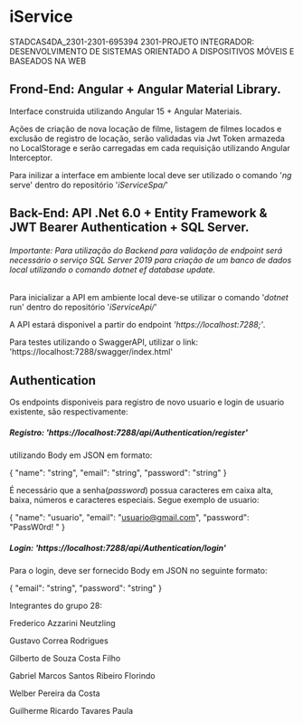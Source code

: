 # iService
 STADCAS4DA_2301-2301-695394 2301-PROJETO INTEGRADOR: DESENVOLVIMENTO DE SISTEMAS ORIENTADO A DISPOSITIVOS MÓVEIS E BASEADOS NA WEB
 
 
 
## Frond-End: Angular + Angular Material Library.
    
Interface construida utilizando Angular 15 + Angular Materiais.


Ações de criação de nova locação de filme, listagem de filmes locados e exclusão de registro de locação, serão validadas via Jwt Token armazeda no LocalStorage e serão carregadas em cada requisição utilizando Angular Interceptor.

Para inilizar a interface em ambiente local deve ser utilizado o comando '*ng* serve' dentro do repositório '*iServiceSpa/*'
 
## Back-End: API .Net 6.0 + Entity Framework & JWT Bearer Authentication + SQL Server.

###### *Importante: Para utilização do Backend para validação de endpoint será necessário o serviço SQL Server 2019 para criação de um banco de dados local utilizando o comando dotnet ef database update.*
 
  
Para inicializar a API em ambiente local deve-se utilizar o comando '*dotnet* run' dentro do repositório '*iServiceApi/*'

A API estará disponivel a partir do endpoint *'https://localhost:7288;'*. 

Para testes utilizando o SwaggerAPI, utilizar o link: 'https://localhost:7288/swagger/index.html'

## Authentication

Os endpoints disponiveis para registro de novo usuario e login de usuario existente, são respectivamente:

##### Registro: *'https://localhost:7288/api/Authentication/register'*
utilizando Body em JSON em formato:

{
  "name": "string",
  "email": "string",
  "password": "string"
} 

É necessário que a senha(*password*) possua caracteres em caixa alta, baixa, números e caracteres especiais. Segue exemplo de usuario:

{
  "name": "usuario",
  "email": "usuario@gmail.com",
  "password": "PassW0rd! "
}

##### Login: *'https://localhost:7288/api/Authentication/login'*

Para o login, deve ser fornecido Body em JSON no seguinte formato:

{
  "email": "string",
  "password": "string"
}


Integrantes do grupo 28:

Frederico Azzarini Neutzling

Gustavo Correa Rodrigues

Gilberto de Souza Costa Filho

Gabriel Marcos Santos Ribeiro Florindo

Welber Pereira da Costa

Guilherme Ricardo Tavares Paula

